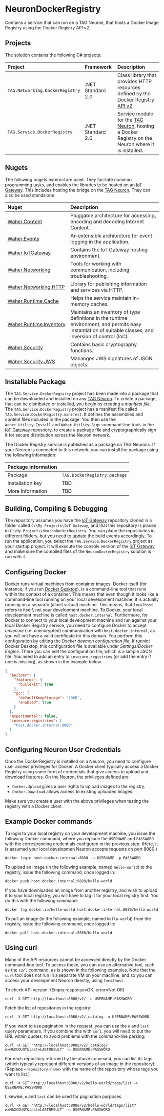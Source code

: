 # NeuronDockerRegistry

Contains a service that can run on a TAG Neuron, that hosts a Docker Image Registry using the Docker Registry API v2.

## Projects

The solution contains the following C# projects:

| Project                         | Framework         | Description |
|:--------------------------------|:------------------|:------------|
| `TAG.Networking.DockerRegistry` | .NET Standard 2.0 | Class library that provides HTTP resources defined by the [Docker Registry API v2](https://docs.docker.com/registry/spec/api/). |
| `TAG.Service.DockerRegistry`    | .NET Standard 2.0 | Service module for the [TAG Neuron](https://lab.tagroot.io/Documentation/Index.md), hosting a Docker Registry on the Neuron where it is installed. |

## Nugets

The following nugets external are used. They faciliate common programming tasks, and
enables the libraries to be hosted on an [IoT Gateway](https://github.com/PeterWaher/IoTGateway).
This includes hosting the bridge on the [TAG Neuron](https://lab.tagroot.io/Documentation/Index.md).
They can also be used standalone.

| Nuget                                                                                              | Description |
|:---------------------------------------------------------------------------------------------------|:------------|
| [Waher.Content](https://www.nuget.org/packages/Waher.Content/)                                     | Pluggable architecture for accessing, encoding and decoding Internet Content. |
| [Waher.Events](https://www.nuget.org/packages/Waher.Events/)                                       | An extensible architecture for event logging in the application. |
| [Waher.IoTGateway](https://www.nuget.org/packages/Waher.IoTGateway/)                               | Contains the [IoT Gateway](https://github.com/PeterWaher/IoTGateway) hosting environment. |
| [Waher.Networking](https://www.nuget.org/packages/Waher.Networking/)                               | Tools for working with communication, including troubleshooting. |
| [Waher.Networking.HTTP](https://www.nuget.org/packages/Waher.Networking.HTTP/)                     | Library for publishing information and services via HTTP. |
| [Waher.Runtime.Cache](https://www.nuget.org/packages/Waher.Runtime.Cache/)                         | Helps the service maintain in-memory caches. |
| [Waher.Runtime.Inventory](https://www.nuget.org/packages/Waher.Runtime.Inventory/)                 | Maintains an inventory of type definitions in the runtime environment, and permits easy instantiation of suitable classes, and inversion of control (IoC). |
| [Waher.Security](https://www.nuget.org/packages/Waher.Security/)                                   | Contains basic cryptography functions. |
| [Waher.Security.JWS](https://www.nuget.org/packages/Waher.Security.JWS/)                           | Mananges JWS signatures of JSON objects. |

## Installable Package

The `TAG.Service.DockerRegistry` project has been made into a package that can be downloaded and installed on any 
[TAG Neuron](https://lab.tagroot.io/Documentation/Index.md).
To create a package, that can be distributed or installed, you begin by creating a *manifest file*. The
`TAG.Service.DockerRegistry` project has a manifest file called `TAG.Service.DockerRegistry.manifest`. It defines the
assemblies and content files included in the package. You then use the `Waher.Utility.Install` and `Waher.Utility.Sign` command-line
tools in the [IoT Gateway](https://github.com/PeterWaher/IoTGateway) repository, to create a package file and cryptographically
sign it for secure distribution across the Neuron network.

The Docker Registry service is published as a package on TAG Neurons. If your Neuron is connected to this network, you can install 
the package using the following information:

| Package information                                                                                                              ||
|:-----------------|:---------------------------------------------------------------------------------------------------------------|
| Package          | `TAG.DockerRegistry.package`                                                                                   |
| Installation key | TBD                                                                                                            |
| More Information | TBD                                                                                                            |

## Building, Compiling & Debugging

The repository assumes you have the [IoT Gateway](https://github.com/PeterWaher/IoTGateway) repository cloned in a folder called
`C:\My Projects\IoT Gateway`, and that this repository is placed in `C:\My Projects\NeuronDockerRegistry`. You can place the
repositories in different folders, but you need to update the build events accordingly. To run the application, you select the
`TAG.Service.DockerRegistry` project as your startup project. It will execute the console version of the
[IoT Gateway](https://github.com/PeterWaher/IoTGateway), and make sure the compiled files of the `NeuronDockerRegistry` solution
is run with it.

## Configuring Docker

Docker runs virtual machines from container images. Docker itself (for instance, if you run 
[Docker Desktop](https://www.docker.com/products/docker-desktop/)), is a command-line tool that runs within the context of a
container. This means that even though it looks like a command-line tool running on your local development machine, it is
actually running on a separate (albeit virtual) machine. This means, that `localhost` refers to itself, not your development machine.
To Docker, your local development machine is called `host.docker.internal`. Furthermore, for Docker to connect to your local
development machine and run against your local Docker Registry service, you need to configure Docker to accept *unsecure*
(i.e. unencrypted) communication with `host.docker.internal`, as you will not have a valid certificate for this domain. You perform
this configuration by editing the *Docker daemon configuration file*. If runnint Docker Desktop, this configuration file is
available under *Settings/Docker Engine*. There you can edit the configuration file, which is a simple JSON file. You need to
add an entry to `insecure-registries` (or add the entry if one is missing), as shown in the example below.

```json
{
  "builder": {
    "features": {
      "buildkit": true
    },
    "gc": {
      "defaultKeepStorage": "20GB",
      "enabled": true
    }
  },
  "experimental": false,
  "insecure-registries": [
    "host.docker.internal:8080"
  ]
}
```

## Configuring Neuron User Credentials

Once the DockerRegistry is installed on a Neuron, you need to configure user access privileges for Docker. A Docker client typically
access a Docker Registry using some form of credentials that give access to upload and download features. On the Neuron, the 
privileges defined are:

* `Docker.Upload` gives a user rights to upload images to the registry.
* `Docker.Download` allows access to existing uploaded images.

Make sure you create a user with the above privileges when testing the registry with a Docker client.

## Example Docker commands

To login to your local registry on your development machine, you issue the following Docker command, where you replace the
`USERNAME` and `PASSWORD` with the corresponding credentials configured in the previous step: (Here, it is assumed your local
developmen Neuron accepts requests on port 8080.)

```
docker login host.docker.internal:8080 -u USERNAME -p PASSWORD
```

To upload an image (in the following example, named `hello-world`) to the registry, issue the following command, once logged in:

```
docker push host.docker.internal:8080/hello-world
```

If you have downloaded an image from another registry, and wish to upload it to your local registry, you will have to tag it for
your local registry first. You do this with the following command:

```
docker tag docker.io/hello-world host.docker.internal:8080/hello-world
```

To pull an image (in the following example, named `hello-world`) from the registry, issue the following command, once logged in:

```
docker pull host.docker.internal:8080/hello-world
```

## Using curl

Many of the API resources cannot be accessed directly by the Docker command-line tool. To access these, you can use an alternative
tool, such as the `curl` command, as is shown in the following examples. Note that the `curl` tool does not run in a separate VM
on your machine, and so you can access your development Neuron directly, using `localhost`.

To check API version: (Empty response=OK, error=Not OK)

```
curl -X GET http://localhost:8080/v2/ -u USERNAME:PASSWORD
```

Fetch the list of repositories in the registry:

```
curl -X GET http://localhost:8080/v2/_catalog -u USERNAME:PASSWORD
```

If you want to use pagination in the request, you can use the `n` and `last` query parameters. If you combine this with `curl`, you
will need to put the URL within quotes, to avoid problems with the command-line parsing:

```
curl -X GET "http://localhost:8080/v2/_catalog?n=MAXCOUNT&last=LASTRESULT" -u USERNAME:PASSWORD
```

For each repository returned by the above command, you can list its tags (which typically represent different versions of an 
image in the repository): (Replace `<repository-name>` with the name of the repository whose tags you want to list.)

```
curl -X GET http://localhost:8080/v2/hello-world/tags/list -u USERNAME:PASSWORD
```

Likewise, `n` and `last` can be used for pagination purposes.

```
curl -X GET "http://localhost:8080/v2/hello-world/tags/list?n=MAXCOUNT&last=LASTRESULT" -u USERNAME:PASSWORD
```
